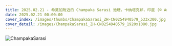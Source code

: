```yaml
---
title: 2025.02.21 - 希莫加附近的 Champaka Sarasi 池塘，卡纳塔克邦，印度 (© Amith Nag Photography/Getty Images)
date: 2025.02.21 00:00:00
cover_index: /images/thumbs/ChampakaSarasi_ZH-CN0254940579_533x300.jpg
cover_detail: /images/ChampakaSarasi_ZH-CN0254940579_1920x1080.jpg
---
```


![ChampakaSarasi](/images/ChampakaSarasi_ZH-CN0254940579_1920x1080.jpg)
